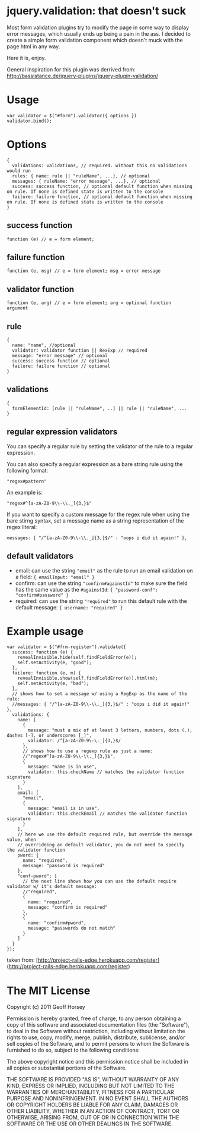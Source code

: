 jquery.validation: that doesn't suck
===
Most form validation plugins try to modify the page in some way to display error
messages, which usually ends up being a pain in the ass.  I decided to create a 
simple form validation component which doesn't muck with the page html in any way.

Here it is, enjoy.

General inspiration for this plugin was derrived from: http://bassistance.de/jquery-plugins/jquery-plugin-validation/

Usage
===
    var validator = $("#form").validator({ options })
    validator.bind();

Options
===
    {
      validations: validations, // required. without this no validations would run
      rules: { name: rule || "ruleName", ...}, // optional 
      messages: { ruleName: "error message", ...}, // optional 
      success: success function, // optional default function when missing on rule. If none is defined state is written to the console
      failure: failure function, // optional default function when missing on rule. If none is defined state is written to the console
    }

success function
---
    function (e) // e = form element;

failure function
---
    function (e, msg) // e = form element; msg = error message

validator function
---
    function (e, arg) // e = form element; arg = optional function argument

rule
---
    {
      name: "name", //optional 
      validator: validator function || RexExp // required
      message: "error message" // optional
      success: success function // optional
      failure: failure function // optional
    }

validations
---
    {
      formElementId: [rule || "ruleName", ..] || rule || "ruleName", ...
    }

regular expression validators
---
You can specify a regular rule by setting the validator of the rule to a regular expression.

You can also specify a regular expression as a bare string rule using the following format:

    "regex#pattern"

An example is:

    "regex#^[a-zA-Z0-9\\-\\._]{3,}$"

If you want to specify a custom message for the regex rule when using the bare stirng syntax, set a
message name as a string representation of the regex literal: 

    messages: { "/^[a-zA-Z0-9\\-\\._]{3,}$/" : "oops i did it again!" },

default validators
---
 * email: can use the string `"email"` as the rule to run an email validation on a field: `{ emailInput: "email" }`
 * confirm: can use the string `"confirm#againstId"` to make sure the field has the same value as the `#againstId`: `{ "password-conf": "confirm#password" }`
 * required: can use the string `"required"` to run this default rule with the default message: `{ username: "required" }`

Example usage
===
    var validator = $("#frm-register").validate({
      success: function (e) {
        revealInvisible.hide(self.findFieldError(e));
        self.setActivity(e, "good");
      },
      failure: function (e, m) {
        revealInvisible.show(self.findFieldError(e)).html(m);
        self.setActivity(e, "bad");
      },
      // shows how to set a message w/ using a RegExp as the name of the rule:
      //messages: { "/^[a-zA-Z0-9\\-\\._]{3,}$/" : "oops i did it again!" },
      validations: {
        name: [
          {
            message: "must a mix of at least 3 letters, numbers, dots (.), dashes [-], or underscores [_]",
            validator: /^[a-zA-Z0-9\-\._]{3,}$/
          },
          // shows how to use a regexp rule as just a name:
          //"regex#^[a-zA-Z0-9\\-\\._]{3,}$",
          {
            message: "name is in use",
            validator: this.checkName // matches the validator function signature
          }
        ],
        email: [
          "email",
          {
            message: "email is in use",
            validator: this.checkEmail // matches the validator function signature
          }
        ],
        // here we use the default required rule, but override the message value, when 
        // overrideing an default validator, you do not need to specify the validator function
        pword: {
          name: "required",
          message: "password is required"
        },
        "conf-pword": [
          // the next line shows how you can use the default require validator w/ it's default message:
          //"required", 
          {
            name: "required",
            message: "confirm is required"
          },
          {
            name: "confirm#pword",
            message: "passwords do not match"
          }
        ]
      }
    });

taken from: [http://project-rails-edge.herokuapp.com/register] (http://project-rails-edge.herokuapp.com/register)

The MIT License
=== 
 Copyright (c) 2011 Geoff Horsey
 
 Permission is hereby granted, free of charge, to any person obtaining a copy
 of this software and associated documentation files (the "Software"), to deal
 in the Software without restriction, including without limitation the rights
 to use, copy, modify, merge, publish, distribute, sublicense, and/or sell
 copies of the Software, and to permit persons to whom the Software is
 furnished to do so, subject to the following conditions:
 
 The above copyright notice and this permission notice shall be included in
 all copies or substantial portions of the Software.

 THE SOFTWARE IS PROVIDED "AS IS", WITHOUT WARRANTY OF ANY KIND, EXPRESS OR
 IMPLIED, INCLUDING BUT NOT LIMITED TO THE WARRANTIES OF MERCHANTABILITY,
 FITNESS FOR A PARTICULAR PURPOSE AND NONINFRINGEMENT. IN NO EVENT SHALL THE
 AUTHORS OR COPYRIGHT HOLDERS BE LIABLE FOR ANY CLAIM, DAMAGES OR OTHER
 LIABILITY, WHETHER IN AN ACTION OF CONTRACT, TORT OR OTHERWISE, ARISING FROM,
 OUT OF OR IN CONNECTION WITH THE SOFTWARE OR THE USE OR OTHER DEALINGS IN
 THE SOFTWARE.
